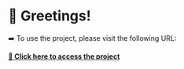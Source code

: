 # 👋 Greetings!

➡️ To use the project, please visit the following URL:

**[🔗 Click here to access the project]([https://your-project-url.com](https://gppred.onrender.com/))**

